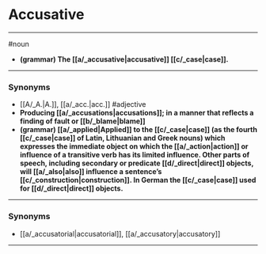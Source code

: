 # Accusative
---
#noun
- **(grammar) The [[a/_accusative|accusative]] [[c/_case|case]].**
---
### Synonyms
- [[A/_A.|A.]], [[a/_acc.|acc.]]
#adjective
- **Producing [[a/_accusations|accusations]]; in a manner that reflects a finding of fault or [[b/_blame|blame]]**
- **(grammar) [[a/_applied|Applied]] to the [[c/_case|case]] (as the fourth [[c/_case|case]] of Latin, Lithuanian and Greek nouns) which expresses the immediate object on which the [[a/_action|action]] or influence of a transitive verb has its limited influence. Other parts of speech, including secondary or predicate [[d/_direct|direct]] objects, will [[a/_also|also]] influence a sentence’s [[c/_construction|construction]]. In German the [[c/_case|case]] used for [[d/_direct|direct]] objects.**
---
### Synonyms
- [[a/_accusatorial|accusatorial]], [[a/_accusatory|accusatory]]
---
